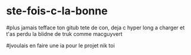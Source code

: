 # ste-fois-c-la-bonne

#plus jamais tefface ton gitub tete de con, deja c hyper long a charger et t'as perdu la blidne de truk comme macguyvert

#jvoulais en faire une ia pour le projet nik toi
